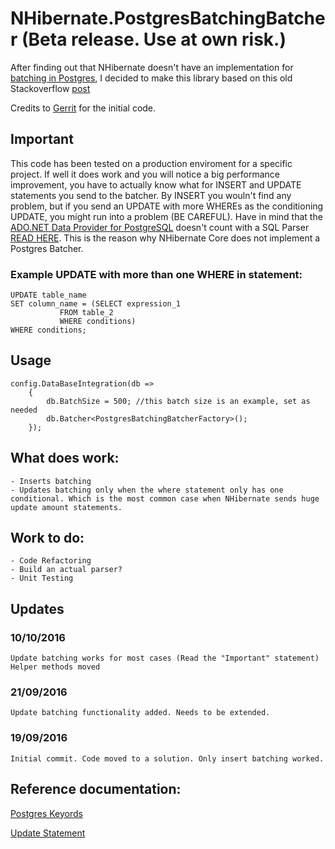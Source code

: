 # NHibernate.PostgresBatchingBatcher (Beta release. Use at own risk.)

After finding out that NHibernate doesn't have an implementation for [batching in Postgres](https://github.com/nhibernate/nhibernate-core/tree/master/src/NHibernate/AdoNet), I decided to make this library based on this old Stackoverflow [post](http://stackoverflow.com/questions/4611337/nhibernate-does-not-seems-doing-bulk-inserting-into-postgresql)

Credits to [Gerrit](http://stackoverflow.com/users/960796/gerrit) for the initial code.

## Important

This code has been tested on a production enviroment for a specific project. If well it does work and you will notice a big performance improvement, you have to actually know what for INSERT and UPDATE statements you send to the batcher.
By INSERT you wouln't find any problem, but if you send an UPDATE with more WHEREs as the conditioning UPDATE, you might run into a problem (BE CAREFUL).
Have in mind that the [ADO.NET Data Provider for PostgreSQL](http://www.npgsql.org) doesn't count with a SQL Parser [READ HERE](https://github.com/npgsql/npgsql/issues/1042). This is the reason why NHibernate Core does not implement a Postgres Batcher.

### Example UPDATE with more than one WHERE in statement:

	UPDATE table_name
	SET column_name = (SELECT expression_1
		       FROM table_2
		       WHERE conditions)
	WHERE conditions;

## Usage
	
	config.DataBaseIntegration(db =>
		{
			db.BatchSize = 500; //this batch size is an example, set as needed
			db.Batcher<PostgresBatchingBatcherFactory>();
		});


## What does work:

	- Inserts batching
	- Updates batching only when the where statement only has one conditional. Which is the most common case when NHibernate sends huge update amount statements.

## Work to do:

	- Code Refactoring
	- Build an actual parser?
	- Unit Testing

## Updates

### 10/10/2016
	Update batching works for most cases (Read the "Important" statement)
	Helper methods moved

### 21/09/2016
	Update batching functionality added. Needs to be extended.
 
### 19/09/2016
	Initial commit. Code moved to a solution. Only insert batching worked.
	
	
## Reference documentation:

[Postgres Keyords](https://www.postgresql.org/docs/7.3/static/sql-keywords-appendix.html)

[Update Statement](https://www.postgresql.org/docs/9.3/static/sql-update.html)
